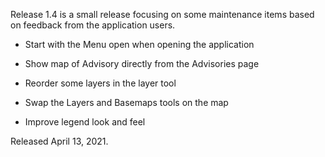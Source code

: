 Release 1.4 is a small release focusing on some maintenance items based on feedback from the application users.

- Start with the Menu open when opening the application

- Show map of Advisory directly from the Advisories page

- Reorder some layers in the layer tool

- Swap the Layers and Basemaps tools on the map

- Improve legend look and feel

Released April 13, 2021.
